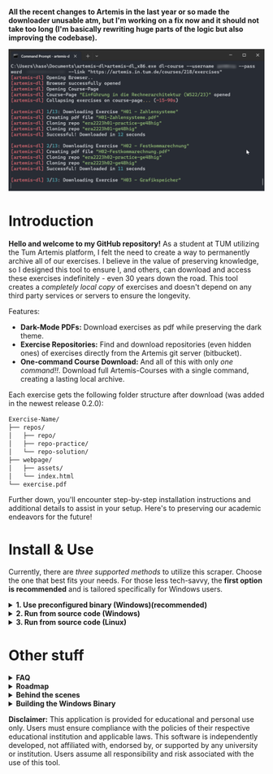 **All the recent changes to Artemis in the last year or so made the downloader unusable atm, but I'm working on a fix now and it should not take too long (I'm basically rewriting huge parts of the logic but also improving the codebase).**

![](https://github.com/hruzgar/artemis-dl/blob/main/showcase.png)
# Introduction
**Hello and welcome to my GitHub repository!** As a student at TUM utilizing the Tum Artemis platform, I felt the need to create a way to permanently archive all of our exercises. I believe in the value of preserving knowledge, so I designed this tool to ensure I, and others, can download and access these exercises indefinitely - even 30 years down the road. This tool creates a *completely local copy* of exercises and doesn't depend on any third party services or servers to ensure the longevity.

Features:
- **Dark-Mode PDFs:** Download exercises as pdf while preserving the dark theme.
- **Exercise Repositories:** Find and download repositories (even hidden ones) of exercises directly from the Artemis git server (bitbucket).
- **One-command Course Download:** And all of this with only *one command!!*. Download full Artemis-Courses with a single command, creating a lasting local archive.

Each exercise gets the following folder structure after download (was added in the newest release 0.2.0):
```
Exercise-Name/
├── repos/
│   ├── repo/
│   ├── repo-practice/
│   └── repo-solution/
├── webpage/
│   ├── assets/
│   └── index.html
└── exercise.pdf
```

Further down, you'll encounter step-by-step installation instructions and additional details to assist in your setup. Here's to preserving our academic endeavors for the future!


# Install & Use
Currently, there are *three supported methods* to utilize this scraper. Choose the one that best fits your needs. For those less tech-savvy, the **first option is recommended** and is tailored specifically for Windows users.

<details><summary><b>1. Use preconfigured binary (Windows)(recommended)</b></summary>

#### Prerequisites
- Microsoft Edge (should be preinstalled on your PC)
- [Git](https://git-scm.com/download/win) (should be in PATH)
#### Installation
1. [Download binary](https://github.com/hruzgar/artemis-dl/releases/latest/download/artemis-dl_x86.exe)
2. Open "Windows Terminal" or "cmd.exe" and navigate to the folder, in which the binary exists.
```cmd
cd C:\path\to\folder
```
3. Now run 
```cmd
artemis-dl_x86.exe dl-course --username YOUR_USERNAME --password YOUR_PASSWORD --link COURSE_LINK # Showcase
artemis-dl_x86.exe dl-course --username ab12cde --password 12345678 --link "https://artemis.in.tum.de/courses/201/exercises" # Real Example
### you can also specify download location with adding '--download-path YOUR_DOWNLOAD_PATH' to the end of the command. Otherwise a folder named 'downloads' will be created in the location of the binary file. 
```
4. If you got to here and liked the downloader, don't forget to give the repo a star ⭐. Enjoy 🥳😝
</details>
<details>
<summary><b>2. Run from source code (Windows)</b></summary>

#### Prerequisites
- Microsoft Edge (should be preinstalled on your PC)
- [Git](https://git-scm.com/download/win) (should be in PATH)
- [python](https://www.python.org/downloads/windows/)
- venv (should be installed together with python)
#### Installation
1. Clone Repository to your local computer with
```cmd
git clone https://github.com/hruzgar/artemis-dl.git
```
2. Now open terminal and navigate to the project-folder
```cmd
cd C:\path\to\project_folder
```
3. Create a new venv envoirenment inside project folder
```cmd
python -m venv .
```
4. Activate the created envoirement
```cmd
.\Scripts\activate
```
5. Install all dependencies from requirements.txt file with
```cmd
pip install -r requirements.txt
```
6. Finally run Scraper!
```cmd
python main.py dl-course --username YOUR_USERNAME --password YOUR_PASSWORD --link COURSE_LINK # Showcase
python main.py dl-course --username ab12cde --password 12345678 --link "https://artemis.in.tum.de/courses/201/exercises" # Real Example
```

</details>
<details><summary><b>3. Run from source code (Linux)</b></summary>

   
**This guide was for the older artemis-dl versions. You might be better off, using the Windows binary if you're able to. The current codebase needs some changes to choose chrome instead of MS Edge if on Linux and also someone needs to test if it works. Currently i don't have the time to do it but please make a pull request if you do..**
   
#### Prerequisits
- Google-Chrome
- Git
- python3
- venv for python
#### Installation
1. Clone Repo
```bash
git clone https://github.com/hruzgar/artemis-dl.git
```
2. cd into project
```bash
cd artemis-dl
```
3. Create venv envoirenment and activate afterwards
```bash
python3 -m venv .
source bin/activate
```
4. Install python modules
```bash
pip install -r requirements.txt
```
5. Run Scraper
```bash
python3 main.py dl-course --username YOUR_USERNAME --password YOUR_PASSWORD --link COURSE_LINK # Showcase
python3 main.py dl-course --username ab12cde --password 12345678 --link "https://artemis.in.tum.de/courses/201/exercises" # Real Example
```
</details>

# Other stuff

<details><summary><b>FAQ</b></summary>
<br>
<details><summary>Which courses are supported?</summary>

***
Currently only 2 courses are officially supported. These are:
- [Praktikum: Grundlagen der Programmierung WS22/23](https://artemis.in.tum.de/courses/201/exercises)
- [Einführung in die Rechnerarchitektur (WS22/23)](https://artemis.in.tum.de/courses/218/exercises)

Other courses might also work but weren't tested. If this scraper works for your course please send an email to [haso@ruezgar.de](mailto:haso@ruezgar.de) so i can add it to the list. If your course does not work with this scraper you could also send an email for me to support the course (i would need your login details) or just contribute to the project.
***
</details>
<details><summary>What is a course-link and how can i find it?</summary>

***
You can get the course-link of your course, if you open your Artemis Course-Page from any browser and copy the link. 
***
</details>

If you have any other questions, you can reach out to me on [haso@ruezgar.de](mailto:haso@ruezgar.de)
</details>

<details><summary><b>Roadmap</b></summary>
<br>

- Download Quizzes
   - Currently quizzes are directly skipped if found.
</details>


<details><summary><b>Behind the scenes</b></summary>
<br>

1. Logs in into Artemis
2. Goes through every single exercise for that course and does these operations
   - Downloads html of exercise-page
   - injects custom-css into html-page
   - prints html to pdf
   - finds all repositories on exercise-page and clones them (hidden repositories like test-repos etc are included)
8. Puts all the files into their respective folders
</details>

<details><summary><b>Building the Windows Binary</b></summary>
<br>

- using 'auto-py-to-exe'
- select your artemis build folder (same as repo but without ".git" folder)
- select 'One File'
- In 'Advanced > --paths' add the'site-packages' directory of your envoirenment. This will contain all the modules. For example "D:/code/artemis-dl/lib/python3.10/site-packages" for venv or "C:\\Users\\haso\\miniconda3\\envs\\scrape\\Lib\\site-packages" for conda
- In 'Additional Files' click 'Add Folder' and open root path of project. In the right input box just put a dot '.'
</details>


**Disclaimer:**
This application is provided for educational and personal use only. Users must ensure compliance with the policies of their respective educational institution and applicable laws. This software is independently developed, not affiliated with, endorsed by, or supported by any university or institution. Users assume all responsibility and risk associated with the use of this tool.
